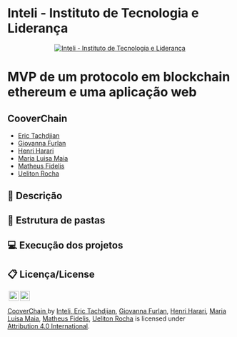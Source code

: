 
# Inteli - Instituto de Tecnologia e Liderança 

<p align="center">
<a href= "https://www.inteli.edu.br/"><img src="https://www.inteli.edu.br/wp-content/uploads/2021/08/20172028/marca_1-2.png" alt="Inteli - Instituto de Tecnologia e Liderança" border="0"></a>
</p>

# MVP de um protocolo em blockchain ethereum e uma aplicação web

## CooverChain

- <a href="https://www.linkedin.com/in/erictach/">Eric Tachdjian</a>
- <a href="https://www.linkedin.com/in/giovanna-furlan-torres-378316182/">Giovanna Furlan</a>
- <a href="https://www.linkedin.com/in/henri-harari-717930242/">Henri Harari </a>
- <a href="https://www.linkedin.com/in/maria-lu%C3%ADsa-maia-14384a212/">Maria Luisa Maia</a>
- <a href="https://www.linkedin.com/in/matheus-fidelis-680520232/">Matheus Fidelis</a>
- <a href="https://www.linkedin.com/in/uelitonrocha/">Ueliton Rocha</a>

## 📝 Descrição

## 📁 Estrutura de pastas

## 💻 Execução dos projetos

## 📋 Licença/License
<img style="height:22px!important;margin-left:3px;vertical-align:text-bottom;" src="https://mirrors.creativecommons.org/presskit/icons/cc.svg?ref=chooser-v1"><img style="height:22px!important;margin-left:3px;vertical-align:text-bottom;" src="https://mirrors.creativecommons.org/presskit/icons/by.svg?ref=chooser-v1"><p xmlns:cc="http://creativecommons.org/ns#" xmlns:dct="http://purl.org/dc/terms/"><a property="dct:title" rel="cc:attributionURL" href="https://github.com/2023M5T4-Inteli/Projeto2">CooverChain  <a> by </a> <a rel="cc:attributionURL dct:creator" property="cc:attributionName" href="https://github.com/InteliProjects/.github/blob/main/profile/README.md">Inteli, <a href="https://www.linkedin.com/in/erictach/">Eric Tachdjian</a>, <a href="https://www.linkedin.com/in/giovanna-furlan-torres-378316182/">Giovanna Furlan</a>, <a href="https://www.linkedin.com/in/henri-harari-717930242/">Henri Harari</a>,  <a href="https://www.linkedin.com/in/maria-lu%C3%ADsa-maia-14384a212/">Maria Luisa Maia</a>, <a href="https://www.linkedin.com/in/matheus-fidelis-680520232/">Matheus Fidelis</a>, <a href="https://www.linkedin.com/in/uelitonrocha/">Ueliton Rocha</a> is licensed under <a href="http://creativecommons.org/licenses/by/4.0/?ref=chooser-v1" target="_blank" rel="license noopener noreferrer" style="display:inline-block;">Attribution 4.0 International</a>.</p>
